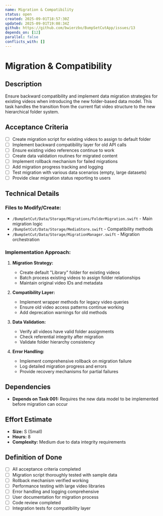 ```yaml
---
name: Migration & Compatibility
status: open
created: 2025-09-01T18:57:30Z
updated: 2025-09-01T19:08:34Z
github: https://github.com/bwierzbo/BumpSetCutApp/issues/13
depends_on: [12]
parallel: false
conflicts_with: []
---
```


# Migration & Compatibility

## Description
Ensure backward compatibility and implement data migration strategies for existing videos when introducing the new folder-based data model. This task handles the transition from the current flat video structure to the new hierarchical folder system.

## Acceptance Criteria
- [ ] Create migration script for existing videos to assign to default folder
- [ ] Implement backward compatibility layer for old API calls
- [ ] Ensure existing video references continue to work
- [ ] Create data validation routines for migrated content
- [ ] Implement rollback mechanism for failed migrations
- [ ] Add migration progress tracking and logging
- [ ] Test migration with various data scenarios (empty, large datasets)
- [ ] Provide clear migration status reporting to users

## Technical Details

### Files to Modify/Create:
- `/BumpSetCut/Data/Storage/Migrations/FolderMigration.swift` - Main migration logic
- `/BumpSetCut/Data/Storage/MediaStore.swift` - Compatibility methods
- `/BumpSetCut/Data/Storage/MigrationManager.swift` - Migration orchestration

### Implementation Approach:
1. **Migration Strategy:**
   - Create default "Library" folder for existing videos
   - Batch process existing videos to assign folder relationships
   - Maintain original video IDs and metadata

2. **Compatibility Layer:**
   - Implement wrapper methods for legacy video queries
   - Ensure old video access patterns continue working
   - Add deprecation warnings for old methods

3. **Data Validation:**
   - Verify all videos have valid folder assignments
   - Check referential integrity after migration
   - Validate folder hierarchy consistency

4. **Error Handling:**
   - Implement comprehensive rollback on migration failure
   - Log detailed migration progress and errors
   - Provide recovery mechanisms for partial failures

## Dependencies
- **Depends on Task 001:** Requires the new data model to be implemented before migration can occur

## Effort Estimate
- **Size:** S (Small)
- **Hours:** 8
- **Complexity:** Medium due to data integrity requirements

## Definition of Done
- [ ] All acceptance criteria completed
- [ ] Migration script thoroughly tested with sample data
- [ ] Rollback mechanism verified working
- [ ] Performance testing with large video libraries
- [ ] Error handling and logging comprehensive
- [ ] User documentation for migration process
- [ ] Code review completed
- [ ] Integration tests for compatibility layer
